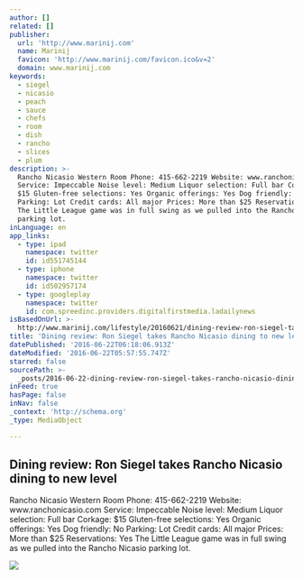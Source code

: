 ```yaml
---
author: []
related: []
publisher:
  url: 'http://www.marinij.com'
  name: Marinij
  favicon: 'http://www.marinij.com/favicon.ico&v=2'
  domain: www.marinij.com
keywords:
  - siegel
  - nicasio
  - peach
  - sauce
  - chefs
  - room
  - dish
  - rancho
  - slices
  - plum
description: >-
  Rancho Nicasio Western Room Phone: 415-662-2219 Website: www.ranchonicasio.com
  Service: Impeccable Noise level: Medium Liquor selection: Full bar Corkage:
  $15 Gluten-free selections: Yes Organic offerings: Yes Dog friendly: No
  Parking: Lot Credit cards: All major Prices: More than $25 Reservations: Yes
  The Little League game was in full swing as we pulled into the Rancho Nicasio
  parking lot.
inLanguage: en
app_links:
  - type: ipad
    namespace: twitter
    id: id551745144
  - type: iphone
    namespace: twitter
    id: id502957174
  - type: googleplay
    namespace: twitter
    id: com.spreedinc.providers.digitalfirstmedia.ladailynews
isBasedOnUrl: >-
  http://www.marinij.com/lifestyle/20160621/dining-review-ron-siegel-takes-rancho-nicasio-dining-to-new-level
title: 'Dining review: Ron Siegel takes Rancho Nicasio dining to new level'
datePublished: '2016-06-22T06:18:06.913Z'
dateModified: '2016-06-22T05:57:55.747Z'
starred: false
sourcePath: >-
  _posts/2016-06-22-dining-review-ron-siegel-takes-rancho-nicasio-dining-to-new.md
inFeed: true
hasPage: false
inNav: false
_context: 'http://schema.org'
_type: MediaObject

---
```

<article style=""><h1>Dining review: Ron Siegel takes Rancho Nicasio dining to new level</h1><p>Rancho Nicasio Western Room Phone: 415-662-2219 Website: www.ranchonicasio.com Service: Impeccable Noise level: Medium Liquor selection: Full bar Corkage: $15 Gluten-free selections: Yes Organic offerings: Yes Dog friendly: No Parking: Lot Credit cards: All major Prices: More than $25 Reservations: Yes The Little League game was in full swing as we pulled into the Rancho Nicasio parking lot.</p><img src="http://www.marinij.com/apps/pbcsi.dll/storyimage/NO/20160621/FEATURES/160629971/AR/0/AR-160629971.jpg?Maxh=1500&amp;Maxw=1500" /></article>
